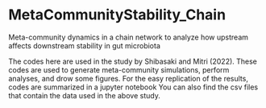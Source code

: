 # MetaCommunityStability_Chain
Meta-community dynamics in a chain network to analyze how upstream affects downstream stability in gut microbiota

The codes here are used in the study by Shibasaki and Mitri (2022). These codes are used to generate meta-community simulations, perform analyses, and drow some figures. For the easy replication of the results, codes are summarized in a jupyter notebook
You can also find the csv files that contain the data used in the above study.


